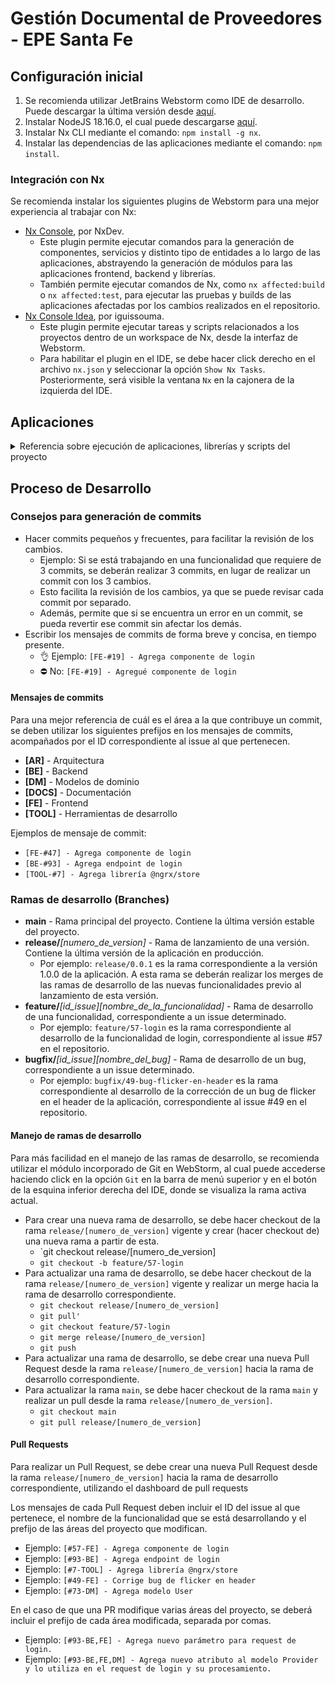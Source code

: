 # Gestión Documental de Proveedores - EPE Santa Fe

## Configuración inicial

1. Se recomienda utilizar JetBrains Webstorm como IDE de desarrollo. Puede descargar la última versión desde [aquí](https://www.jetbrains.com/es-es/webstorm/download/#section=windows).
2. Instalar NodeJS 18.16.0, el cual puede descargarse [aquí](https://nodejs.org/dist/v18.16.0/node-v18.16.0-x64.msi).
3. Instalar Nx CLI mediante el comando: `npm install -g nx`.
4. Instalar las dependencias de las aplicaciones mediante el comando: `npm install`.

### Integración con Nx

Se recomienda instalar los siguientes plugins de Webstorm para una mejor experiencia al trabajar con Nx:

- [Nx Console](https://plugins.jetbrains.com/plugin/21060-nx-console), por NxDev.
  - Este plugin permite ejecutar comandos para la generación de componentes, servicios y distinto tipo de entidades a lo largo de las aplicaciones, abstrayendo la generación de módulos para las aplicaciones frontend, backend y librerías.
  - También permite ejecutar comandos de Nx, como `nx affected:build` o `nx affected:test`, para ejecutar las pruebas y builds de las aplicaciones afectadas por los cambios realizados en el repositorio.
- [Nx Console Idea](https://plugins.jetbrains.com/plugin/15101-nx-console-idea), por iguissouma.
  - Este plugin permite ejecutar tareas y scripts relacionados a los proyectos dentro de un workspace de Nx, desde la interfaz de Webstorm.
  - Para habilitar el plugin en el IDE, se debe hacer click derecho en el archivo `nx.json` y seleccionar la opción `Show Nx Tasks`. Posteriormente, será visible la ventana `Nx` en la cajonera de la izquierda del IDE.

## Aplicaciones

<details>
  <summary>Referencia sobre ejecución de aplicaciones, librerías y scripts del proyecto</summary>

### Aplicaciones desplegables

- `/api` - Aplicación backend web en NestJS
- `/intranet` - Aplicación frontend web en Angular
- `/dmz` - Aplicación frontend web en Angular

### Aplicaciones de testing

- `/api-e2e` - Pruebas E2E para aplicación backend web
- `/dmz-e2e` - Pruebas E2E para aplicación frontend web
- `/intranet-e2e` - Pruebas E2E para aplicación frontend web

### Librerías

- `/libs/domain` - Modelos de dominio compartidos entre las aplicaciones

## Referencia de directorios

- `/apps` - Aplicaciones desplegables
- `/docs` - Documentación de la aplicación
- `/libs` - Librerías compartidas entre las aplicaciones
- `/scripts` - Scripts de utilidad para el desarrollo
- `/tools` - Herramientas de desarrollo

## Ejecución de aplicaciones, librerías y herramientas

### Desplegables

- `nx run api:serve:development` - Ejecuta la aplicación backend web en modo desarrollo.
- `nx run intranet:serve:development` - Ejecuta la aplicación frontend web en modo desarrollo (Intranet).
- `nx run dmz:serve:development` - Ejecuta la aplicación frontend web en modo desarrollo (DMZ).

### Compilaciones

#### Compilaciones de Desarrollo

- `nx run api:build` - Compila la aplicación backend web.
- `nx run intranet:build` - Compila la aplicación frontend web de Intranet.
- `nx run dmz:build` - Compila la aplicación frontend web de la DMZ.

#### Compilaciones de Producción

- `nx run api:build:production` - Compila la aplicación backend web en modo producción.
- `nx run intranet:build:production` - Compila la aplicación frontend web de Intranet en modo producción.
- `nx run dmz:build:production` - Compila la aplicación frontend web de la DMZ en modo producción.

### Testing Unitario

- `nx run api:test` - Ejecuta las pruebas unitarias para la aplicación backend web.
- `nx run intranet:test` - Ejecuta las pruebas unitarias para la aplicación frontend web de Intranet.
- `nx run dmz:test` - Ejecuta las pruebas unitarias para la aplicación frontend web de la DMZ.

### Testing E2E

- `nx run api-e2e:e2e` - Ejecuta las pruebas E2E para la aplicación backend web.
- `nx run intranet-e2e:e2e` - Ejecuta las pruebas E2E para la aplicación frontend web de Intranet
- `nx run dmz-e2e:e2e` - Ejecuta las pruebas E2E para la aplicación frontend web de la DMZ.

### Linting

- `nx run api:lint` - Ejecuta el linter para la aplicación backend web.
- `nx run intranet:lint` - Ejecuta el linter para la aplicación frontend web de Intranet.
- `nx run dmz:lint` - Ejecuta el linter para la aplicación frontend web de la DMZ.
- `nx run domain:lint` - Ejecuta el linter para la librería de modelos de dominio.

</details>

## Proceso de Desarrollo

### Consejos para generación de commits

- Hacer commits pequeños y frecuentes, para facilitar la revisión de los cambios.
  - Ejemplo: Si se está trabajando en una funcionalidad que requiere de 3 commits, se deberán realizar 3 commits, en lugar de realizar un commit con los 3 cambios.
  - Esto facilita la revisión de los cambios, ya que se puede revisar cada commit por separado.
  - Además, permite que si se encuentra un error en un commit, se pueda revertir ese commit sin afectar los demás.
- Escribir los mensajes de commits de forma breve y concisa, en tiempo presente.
  - 👌 Ejemplo: `[FE-#19] - Agrega componente de login`
  - ⛔ No: `[FE-#19] - Agregué componente de login`

#### Mensajes de commits

Para una mejor referencia de cuál es el área a la que contribuye un commit, se deben utilizar los siguientes prefijos en los mensajes de commits, acompañados por el ID correspondiente al issue al que pertenecen.

- **[AR]** - Arquitectura
- **[BE]** - Backend
- **[DM]** - Modelos de dominio
- **[DOCS]** - Documentación
- **[FE]** - Frontend
- **[TOOL]** - Herramientas de desarrollo

Ejemplos de mensaje de commit:

- `[FE-#47] - Agrega componente de login`
- `[BE-#93] - Agrega endpoint de login`
- `[TOOL-#7] - Agrega librería @ngrx/store`

### Ramas de desarrollo (Branches)

- **main** - Rama principal del proyecto. Contiene la última versión estable del proyecto.
- **release/**_[numero_de_version]_ - Rama de lanzamiento de una versión. Contiene la última versión de la aplicación en producción.
  - Por ejemplo: `release/0.0.1` es la rama correspondiente a la versión 1.0.0 de la aplicación. A esta rama se deberán realizar los merges de las ramas de desarrollo de las nuevas funcionalidades previo al lanzamiento de esta versión.
- **feature/**_[id_issue][nombre_de_la_funcionalidad]_ - Rama de desarrollo de una funcionalidad, correspondiente a un issue determinado.
  - Por ejemplo: `feature/57-login` es la rama correspondiente al desarrollo de la funcionalidad de login, correspondiente al issue #57 en el repositorio.
- **bugfix/**_[id_issue][nombre_del_bug]_ - Rama de desarrollo de un bug, correspondiente a un issue determinado.
  - Por ejemplo: `bugfix/49-bug-flicker-en-header` es la rama correspondiente al desarrollo de la corrección de un bug de flicker en el header de la aplicación, correspondiente al issue #49 en el repositorio.

#### Manejo de ramas de desarrollo

Para más facilidad en el manejo de las ramas de desarrollo, se recomienda utilizar el módulo incorporado de Git en WebStorm, al cual puede accederse haciendo click en la opción `Git` en la barra de menú superior y en el botón de la esquina inferior derecha del IDE, donde se visualiza la rama activa actual.

- Para crear una nueva rama de desarrollo, se debe hacer checkout de la rama `release/[numero_de_version]` vigente y crear (hacer checkout de) una nueva rama a partir de esta.
  - `git checkout release/[numero_de_version]
  - `git checkout -b feature/57-login`
- Para actualizar una rama de desarrollo, se debe hacer checkout de la rama `release/[numero_de_version]` vigente y realizar un merge hacia la rama de desarrollo correspondiente.
  - `git checkout release/[numero_de_version]`
  - `git pull'`
  - `git checkout feature/57-login`
  - `git merge release/[numero_de_version]`
  - `git push`
- Para actualizar una rama de desarrollo, se debe crear una nueva Pull Request desde la rama `release/[numero_de_version]` hacia la rama de desarrollo correspondiente.
- Para actualizar la rama `main`, se debe hacer checkout de la rama `main` y realizar un pull desde la rama `release/[numero_de_version]`.
  - `git checkout main`
  - `git pull release/[numero_de_version]`

#### Pull Requests

Para realizar un Pull Request, se debe crear una nueva Pull Request desde la rama `release/[numero_de_version]` hacia la rama de desarrollo correspondiente, utilizando el dashboard de pull requests

Los mensajes de cada Pull Request deben incluir el ID del issue al que pertenece, el nombre de la funcionalidad que se está desarrollando y el prefijo de las áreas del proyecto que modifican.

- Ejemplo: `[#57-FE] - Agrega componente de login`
- Ejemplo: `[#93-BE] - Agrega endpoint de login`
- Ejemplo: `[#7-TOOL] - Agrega librería @ngrx/store`
- Ejemplo: `[#49-FE] - Corrige bug de flicker en header`
- Ejemplo: `[#73-DM] - Agrega modelo User`

En el caso de que una PR modifique varias áreas del proyecto, se deberá incluir el prefijo de cada área modificada, separada por comas.
- Ejemplo: `[#93-BE,FE] - Agrega nuevo parámetro para request de login.`
- Ejemplo: `[#93-BE,FE,DM] - Agrega nuevo atributo al modelo Provider y lo utiliza en el request de login y su procesamiento.`
